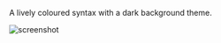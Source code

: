 A lively coloured syntax with a dark background theme.

![screenshot](https://i.imgur.com/MoSnPhL.png)
